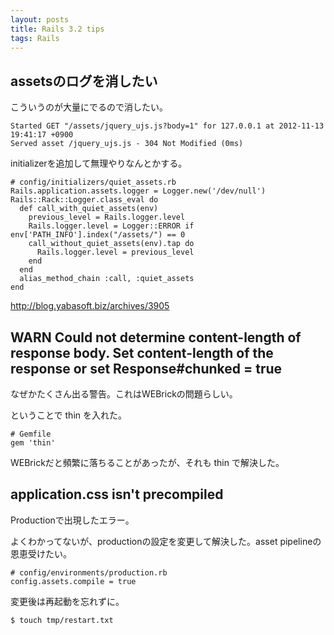 ```yaml
---
layout: posts
title: Rails 3.2 tips
tags: Rails
---
```


## assetsのログを消したい

こういうのが大量にでるので消したい。

    Started GET "/assets/jquery_ujs.js?body=1" for 127.0.0.1 at 2012-11-13 19:41:17 +0900
    Served asset /jquery_ujs.js - 304 Not Modified (0ms)

initializerを追加して無理やりなんとかする。

<pre><code data-language="ruby"># config/initializers/quiet_assets.rb
Rails.application.assets.logger = Logger.new('/dev/null')
Rails::Rack::Logger.class_eval do
  def call_with_quiet_assets(env)
    previous_level = Rails.logger.level
    Rails.logger.level = Logger::ERROR if env['PATH_INFO'].index("/assets/") == 0
    call_without_quiet_assets(env).tap do
      Rails.logger.level = previous_level
    end
  end
  alias_method_chain :call, :quiet_assets
end
</code></pre>

<http://blog.yabasoft.biz/archives/3905>


## WARN  Could not determine content-length of response body. Set content-length of the response or set Response#chunked = true

なぜかたくさん出る警告。これはWEBrickの問題らしい。

ということで thin を入れた。

    # Gemfile
    gem 'thin'

WEBrickだと頻繁に落ちることがあったが、それも thin で解決した。


## application.css isn't precompiled

Productionで出現したエラー。

よくわかってないが、productionの設定を変更して解決した。asset pipelineの恩恵受けたい。

    # config/environments/production.rb
    config.assets.compile = true

変更後は再起動を忘れずに。

    $ touch tmp/restart.txt

